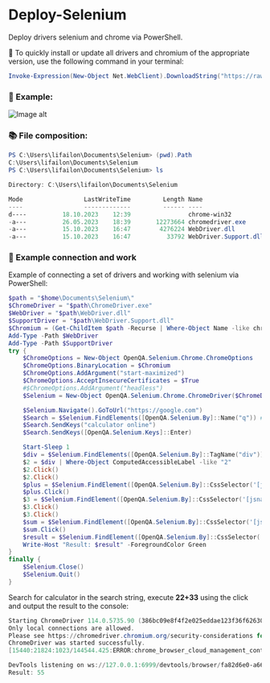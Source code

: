 # Deploy-Selenium

Deploy drivers selenium and chrome via PowerShell.

🚀 To quickly install or update all drivers and chromium of the appropriate version, use the following command in your terminal:

```PowerShell
Invoke-Expression(New-Object Net.WebClient).DownloadString("https://raw.githubusercontent.com/Lifailon/Deploy-Selenium/rsa/Deploy-Selenium-Drivers.ps1")
```

### 🎉 Example:

![Image alt](https://github.com/Lifailon/Deploy-Selenium/blob/rsa/Example.gif)

### 📚 File composition:

```PowerShell
PS C:\Users\lifailon\Documents\Selenium> (pwd).Path
C:\Users\lifailon\Documents\Selenium
PS C:\Users\lifailon\Documents\Selenium> ls

Directory: C:\Users\lifailon\Documents\Selenium

Mode                 LastWriteTime         Length Name
----                 -------------         ------ ----
d----          18.10.2023    12:39                chrome-win32
-a---          26.05.2023    18:39       12273664 chromedriver.exe
-a---          15.10.2023    16:47        4276224 WebDriver.dll
-a---          15.10.2023    16:47          33792 WebDriver.Support.dll
```

### 📑 Example connection and work

Example of connecting a set of drivers and working with selenium via PowerShell:

```PowerShell
$path = "$home\Documents\Selenium\"
$ChromeDriver = "$path\ChromeDriver.exe"
$WebDriver = "$path\WebDriver.dll"
$SupportDriver = "$path\WebDriver.Support.dll"
$Chromium = (Get-ChildItem $path -Recurse | Where-Object Name -like chrome.exe).FullName
Add-Type -Path $WebDriver
Add-Type -Path $SupportDriver
try {
    $ChromeOptions = New-Object OpenQA.Selenium.Chrome.ChromeOptions
    $ChromeOptions.BinaryLocation = $Chromium
    $ChromeOptions.AddArgument("start-maximized")
    $ChromeOptions.AcceptInsecureCertificates = $True
    #$ChromeOptions.AddArgument("headless")
    $Selenium = New-Object OpenQA.Selenium.Chrome.ChromeDriver($ChromeDriver, $ChromeOptions)

    $Selenium.Navigate().GoToUrl("https://google.com")
    $Search = $Selenium.FindElements([OpenQA.Selenium.By]::Name("q")) # XPath('//*[@name="q"]'))
    $Search.SendKeys("calculator online")
    $Search.SendKeys([OpenQA.Selenium.Keys]::Enter)

    Start-Sleep 1
    $div = $Selenium.FindElements([OpenQA.Selenium.By]::TagName("div"))
    $2 = $div | Where-Object ComputedAccessibleLabel -like "2"
    $2.Click()
    $2.Click()
    $plus = $Selenium.FindElement([OpenQA.Selenium.By]::CssSelector('[jsname="XSr6wc"]'))
    $plus.Click()
    $3 = $Selenium.FindElement([OpenQA.Selenium.By]::CssSelector('[jsname="KN1kY"]'))
    $3.Click()
    $3.Click()
    $sum = $Selenium.FindElement([OpenQA.Selenium.By]::CssSelector('[jsname="Pt8tGc"]'))
    $sum.Click()
    $result = $Selenium.FindElement([OpenQA.Selenium.By]::CssSelector('[jsname="VssY5c"]')).Text
    Write-Host "Result: $result" -ForegroundColor Green
}
finally {
    $Selenium.Close()
    $Selenium.Quit()
}
```

Search for calculator in the search string, execute **22+33** using the click and output the result to the console:

```PowerShell
Starting ChromeDriver 114.0.5735.90 (386bc09e8f4f2e025eddae123f36f6263096ae49-refs/branch-heads/5735@{#1052}) on port 6996
Only local connections are allowed.
Please see https://chromedriver.chromium.org/security-considerations for suggestions on keeping ChromeDriver safe.
ChromeDriver was started successfully.
[15440:21824:1023/144544.425:ERROR:chrome_browser_cloud_management_controller.cc(162)] Cloud management controller initialization aborted as CBCM is not enabled.

DevTools listening on ws://127.0.0.1:6999/devtools/browser/fa82d6e0-a664-48da-b9ea-e4aecbf67a23
Result: 55
```

